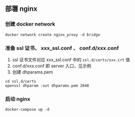 ## 部署 nginx

### 创建 docker network

```
docker network create nginx_proxy -d bridge
```

### 准备 ssl 证书、 xxx_ssl.conf 、 conf.d/xxx.conf

1. ssl 证书文件对应 xxx_ssl.conf 中的 `ssl.d/certs/xxx.crt` 值
2. conf.d/xxx.conf 即 server 入口，见示例
3. 创建 dhparams.pem

```
cd ssl.d/certs
openssl dhparam -out dhparams.pem 2048
```

### 启动 nginx

```
docker-compose up -d
```
